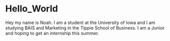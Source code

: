 # Hello_World

Hey my name is Noah.  I am a student at the University of Iowa and I am studying BAIS and Marketing in the Tippie School of Business.  I am a Junior and hoping to get an internship this summer.
